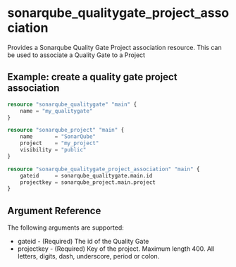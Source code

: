 # sonarqube_qualitygate_project_association
Provides a Sonarqube Quality Gate Project association resource. This can be used to associate a Quality Gate to a Project

## Example: create a quality gate project association
```terraform
resource "sonarqube_qualitygate" "main" {
    name = "my_qualitygate"
}

resource "sonarqube_project" "main" {
    name       = "SonarQube"
    project    = "my_project"
    visibility = "public" 
}

resource "sonarqube_qualitygate_project_association" "main" {
    gateid     = sonarqube_qualitygate.main.id
    projectkey = sonarqube_project.main.project
}
```

## Argument Reference
The following arguments are supported:

- gateid - (Required) The id of the Quality Gate
- projectkey - (Required) Key of the project. Maximum length 400. All letters, digits, dash, underscore, period or colon.